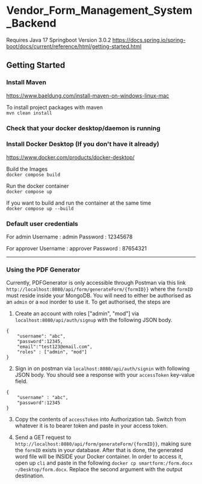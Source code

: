 # Vendor_Form_Management_System_Backend
Requires Java 17 
Springboot Version 3.0.2
https://docs.spring.io/spring-boot/docs/current/reference/html/getting-started.html

## Getting Started
### Install Maven 
https://www.baeldung.com/install-maven-on-windows-linux-mac

To install project packages with maven <br />
```mvn clean install```

### Check that your docker desktop/daemon is running <br />
### Install Docker Desktop (If you don't have it already)
https://www.docker.com/products/docker-desktop/ 

Build the Images <br />
```docker compose build```<br />

Run the docker container <br />
```docker compose up```

If you want to build and run the container at the same time <br />
```docker compose up --build```

### Default user credentials

For admin 
Username : admin
Password : 12345678

For approver
Username : approver
Password : 87654321



___
### Using the PDF Generator
Currently, PDFGenerator is only accessible through Postman via this link `http://localhost:8080/api/form/generateForm/{formID}}` where the `formID` must reside inside your MongoDB. You will need to either be authorised as an `admin` or a `mod` inorder to use it. To get authorised, the steps are
1. Create an account with roles ["admin", "mod"] via `localhost:8080/api/auth/signup` with the following JSON body.
```
{
    "username": "abc",
    "password":12345,
    "email":"test123@email.com",
    "roles" : ["admin", "mod"]
}
```

2. Sign in on postman via `localhost:8080/api/auth/signin` with following JSON body. You should see a response with your `accessToken` key-value field.
```
{
    "username" : "abc",
    "password":12345
}
```

3. Copy the contents of `accessToken` into Authorization tab. Switch from whatever it is to bearer token and paste in your access token. 

4. Send a GET request to `http://localhost:8080/api/form/generateForm/{formID}}`, making sure the `formID` exists in your database. After that is done, the generated word file will be INSIDE your Docker container. In order to access it, open up `cli` and paste in the following `docker cp smartform:/form.docx ~/Desktop/form.docx`. Replace the second argument with the output destination.
